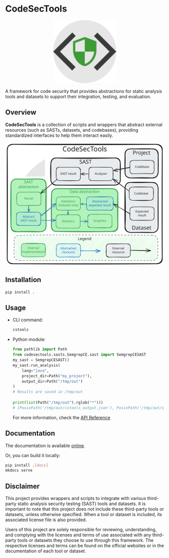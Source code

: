 # CodeSecTools

<div align="center">
  <img src="docs/assets/logo.svg" alt="Logo" style="width: 200px; height: auto;" />
</div>

A framework for code security that provides abstractions for static analysis tools and datasets to support their integration, testing, and evaluation.

## Overview

**CodeSecTools** is a collection of scripts and wrappers that abstract external resources (such as SASTs, datasets, and codebases), providing standardized interfaces to help them interact easily.

<div align="center">
  <img src="docs/assets/overview.svg" alt="Logo" style="width: auto; height: auto;" />
</div>

## Installation
  
```bash
pip install .
```
## Usage

- CLI command:

  ```bash
  cstools
  ```

- Python module:

  ```python
  from pathlib import Path
  from codesectools.sasts.SemgrepCE.sast import SemgrepCESAST
  my_sast = SemgrepCESAST()
  my_sast.run_analysis(
      lang="java", 
      project_dir=Path("my_project"), 
      output_dir=Path("/tmp/out")
  )
  # Results are saved in /tmp/out

  print(list(Path("/tmp/out").rglob("*")))
  # [PosixPath('/tmp/out/cstools_output.json'), PosixPath('/tmp/out/semgrepce_output.json')]
  ```

  For more information, check the [API Reference](https://oppida.github.io/CodeSecTools/api/index.html)

## Documentation

The documentation is available [online](https://oppida.github.io/CodeSecTools/).

Or, you can build it locally:
```bash
pip install .[docs]
mkdocs serve
```

## Disclaimer

This project provides wrappers and scripts to integrate with various third-party static analysis security testing (SAST) tools and datasets. It is important to note that this project does not include these third-party tools or datasets, unless otherwise specified. When a tool or dataset is included, its associated license file is also provided.

Users of this project are solely responsible for reviewing, understanding, and complying with the licenses and terms of use associated with any third-party tools or datasets they choose to use through this framework. The respective licenses and terms can be found on the official websites or in the documentation of each tool or dataset.